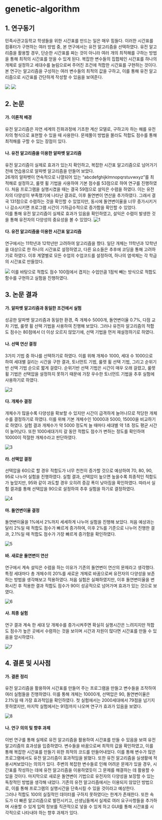 # genetic-algorithm

## 1. 연구동기
  민족사관고등학교 학생들을 위한 시간표를 만드는 일은 매우 힘들다. 이러한 시간표를 컴퓨터가 구현하는 여러 방법 중, 본 연구에서는 유전 알고리즘을 선택하였다. 유전 알고리즘을 활용할 경우, 단순한 시간표를 짜는 것이 아니라 여러 개의 최적해를 구하는 방법을 통해 최적의 시간표를 얻을 수 있게 된다. 복잡한 변수들의 집합체인 시간표를 하나의 개체로 설정하고 세대수를 늘림으로써 주어진 조건에 적합한 시간표를 구현하는 것이다. 본 연구는 알고리즘을 구성하는 여러 변수들의 최적의 값을 구하고, 이를 통해 유전 알고리즘으로 시간표를 간단하게 작성할 수 있음을 보여준다.

<img src="https://user-images.githubusercontent.com/31652115/248450999-c5079066-a7cb-43d7-925a-0600df05ee82.png">
<img src ="https://github.com/ttajun36/genetic-algorithm/assets/31652115/e13d1099-09c2-4c77-b568-4c07e9ccbd31">

## 2. 논문
  #### 가. 이론적 배경
  유전 알고리즘은 자연 세계의 진화과정에 기초한 계산 모델로, 구하고자 하는 해를 유전자의 형식으로 표현할 수 있을 때 사용한다. 문제풀이 방법을 몰라도 적합도 점수를 통해 최적해를 구할 수 있는 장점이 있다.
  
  #### 나. 유전 알고리즘을 이용한 알파벳 알고리즘
  유전 알고리즘이 실제로 효과가 있는지 확인하고, 복잡한 시간표 알고리즘으로 넘어가기 전에 연습용으로 알파벳 알고리즘을 만들어 보았다.  
  26개의 알파벳이 연속적으로 나열되어 있는 “abcdefghijklmnopqrstuvwxyz”를 최적해로 설정하고, 룰렛 휠 기법을 사용하여 기본 점수를 53점으로 하여 연구를 진행하였다. 처음 프로그램을 실행시켰을 때는 결국 59점으로 설익은 수렴을 하였다. 이는 유전자의 다양성이 부족했기에 나타난 결과로, 이후 돌연변이 연산을 추가하였다. 그래서 결국 131점으로 수렴하는 것을 확인할 수 있었지만, 동시에 돌연변이율을 너무 증가시키거나 감소시키면 프로그램 시간이 기하급수적으로 증가함을 확인할 수 있었다.  
  이를 통해 유전 알고리즘이 실제로 효과가 있음을 확인하였고, 설익은 수렴이 발생한 것을 통해 유전자의 다양성의 중요성을 볼 수 있었다. 
![1](https://github.com/ttajun36/genetic-algorithm/assets/31652115/6dc544e4-0ac3-4db0-95c2-2ef6f9502f94)
  
  #### 다. 유전 알고리즘을 이용한 시간표 알고리즘
  연구에서는 11학년과 12학년만 고려하여 알고리즘을 짰다. 일단 개체는 11학년과 12학년을 대상으로 한 하나의 시간표로 설정하였고, 다른 요소들은 추후에 코딩을 통해 고려하기로 하였다. 이후 계열별로 모든 수업의 수업코드를 설정하여, 하나의 염색체는 각 학급의 시간표로 만들었다.

<img src = "https://user-images.githubusercontent.com/31652115/248451001-bc7f962c-641c-4201-8fb6-fbf49909a403.PNG">
  이를 바탕으로 적합도 점수 100점에서 겹치는 수업만큼 1점씩 빼는 방식으로 적합도 함수를 구현하고 실험을 진행하였다. 

## 3. 논문 결과
  #### 가. 알파벳 알고리즘과 동일한 조건에서 실험
  성공한 알파벳 알고리즘과 동일한 환경, 즉 개체수 5000개, 돌연변이율 0.7%, 다점 교차 기법, 룰렛 휠 선택 기법을 사용하여 진행해 보았다. 그러나 유전자 알고리즘의 적합도 점수는 80점에서 더 이상 오르지 않았기에, 선택 기법을 먼저 재설정하기로 하였다.
  #### 나. 선택 연산 결정
  3가지 기법 중 하나를 선택하기로 하였다. 이를 위해 개체수 1000, 세대 수 1000으로 하여 세대별 걸리는 시간을 구한 결과, 토너먼트 기법, 룰렛 휠 선택 기법, 그리고 순위기반 선택 기법 순으로 짧게 걸렸다. 순위기반 선택 기법은 시간이 매우 오래 걸렸고, 룰렛 휠 기법은 선택압을 설정하지 못하기 때문에 가장 우수한 토너먼트 기법을 추후 실험에 사용하기로 하였다.

![2](https://github.com/ttajun36/genetic-algorithm/assets/31652115/4fa15eaa-4a96-4397-8ea6-7158d9c393d7)

  #### 다. 개체수 결정
  개체수가 많을수록 다양성을 확보할 수 있지만 시간이 급격하게 늘어나므로 적당한 개체수를 결정하기로 하였다. 이를 위해 기본 개체수인 10000과 5000, 15000을 비교하기로 하였다. 실험 결과 개체수가 약 5000 정도씩 늘 때마다 세대별 약 1초 정도 평균 시간이 늘어났다. 또한 1000세대가지 갈 동안 적합도 점수가 변하는 정도를 확인하여 10000이 적절한 개체수라고 판단하였다.

![3](https://github.com/ttajun36/genetic-algorithm/assets/31652115/80b16c68-019b-49d7-af41-d05a3f7b587c)
  
  #### 라. 선택압 결정
  선택압을 60으로 할 경우 적합도가 너무 천천히 증가할 것으로 예상하여 70, 80, 90, 95로 나누어 실험을 진행하였다. 실험 결과, 선택압이 높으면 높을수록 최종적인 적합도가 높았지만, 95와 같이 과도할 경우 오히려 증감 폭이 낮아짐을 확인하였다. 따라서 실험 결과를 통해 선택압을 90으로 설정하여 추후 실험을 하기로 결정하였다. 

![4](https://github.com/ttajun36/genetic-algorithm/assets/31652115/a3454d2b-2b42-43f8-984d-5aa70046a1f7)
  
  #### 마. 돌연변이율 결정
  돌연변이율을 1%에서 2%까지 세세하게 나누어 실험을 진행해 보았다. 처음 예상과는 달리 2%일 때 적합도 점수가 빠르게 증가하여, 이후 2%를 기준으로 나누어 진행한 결과, 2.1%일 때 적합도 점수가 가장 빠르게 증가함을 확인하였다. 

![5](https://github.com/ttajun36/genetic-algorithm/assets/31652115/72494122-92ee-4b14-8178-3d3310f95084)
  
  #### 바. 새로운 돌연변이 연산
  연구에서 계속 설익은 수렴을 하는 이유가 기존의 돌연변이 연산의 문제라고 생각했다. 특정 세대마다 총 개체수의 20%를 새로운 개체로 바꿈으로써 유전자의 다양성을 보존하는 방법을 생각해보고 적용하였다. 처음 실험은 실패하였지만, 이후 돌연변이율을 변화시킨 후 적용한 결과 적합도 점수가 90이 성공적으로 넘어가며 효과가 있는 것으로 보였다. 

![6](https://github.com/ttajun36/genetic-algorithm/assets/31652115/7e5bd516-b58f-4abf-a1a7-56fee59f6f57)
  
  #### 사. 최종 실험
  연구 결과 계속 한 세대 당 개체수를 증가시켜주면 확실히 실행시간은 느려지지만 적합도 점수가 높은 곳에서 수렴하는 것을 보이며 시간과 자원이 많다면 시간표를 만들 수 있음을 암시하였다. 

![7](https://github.com/ttajun36/genetic-algorithm/assets/31652115/e302b9f9-2efa-4fb1-94e9-e93de3d1bba5)
  

## 4. 결론 및 시사점
  #### 가. 결론 정리
  유전 알고리즘을 활용하여 시간표를 만들어 주는 프로그램을 만들고 변수들을 조작하여 여러 실험들을 진행하였다. 이를 통해 개체는 10000개, 선택압은 90, 돌연변이율은 2.1%일 때 가장 효과적임을 확인하였다. 첫 실험에서는 2000세대에서 79점을 넘기지 못하였지만, 마지막 실험에서는 91점까지 나오며 연구가 효과가 있음을 보였다. 

![8](https://github.com/ttajun36/genetic-algorithm/assets/31652115/e13d1099-09c2-4c77-b568-4c07e9ccbd31)
  
  #### 나. 연구 의의 및 향후 과제
  이번 연구를 통해 실제로 유전 알고리즘을 활용하여 시간표를 만들 수 있음을 보여 유전 알고리즘의 효과성을 입증하였다. 변수들을 바꿈으로써 최적의 값을 확인하였고, 이를 통해 복잡한 시간표를 만들기 위한 최적의 코드를 만들어내었다. 이를 통해 변수가 많은 프로그램에서도 유전 알고리즘이 효과적임을 밝혔다.
  또한 유전 알고리즘을 실생활에 적용시켜보았다는 의의가 있다. 주변의 복잡한 변수들로 인해 어려운 문제가 있을 경우, 시간표를 작성하는 데에 유전 알고리즘을 이용하였듯이 그 문제를 해결하는 데 활용할 수 있을 것이다.
  마지막으로 새로운 돌연변이 기법으로 유전자의 다양성을 보장할 수 있는 독창적인 방법을 생각해 내었다. 기존의 유전 알고리즘에서는 이용되지 않았던 방법으로, 이를 통해 프로그램의 실행시간을 단축시킬 수 있을 것이라고 예상한다.  
  그러나 적합도 100의 실질적인 데이터를 구하지 못하였다는 한계가 존재한다. 또한 속도가 더 빠른 알고리즘으로 발전시키고, 선생님들께서 실제로 여러 요구사항들을 추가하며 사용할 수 있게 입력 정보를 직관적으로 넣을 수 있게 하고 GUI를 통해 시간표를 시각적으로 나타내야 하는 향후 과제가 있다. 
